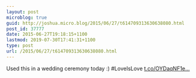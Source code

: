 ```yaml
---
layout: post
microblog: true
guid: http://joshua.micro.blog/2015/06/27/t614709313630638080.html
post_id: 37777
date: 2015-06-27T19:18:15+1100
lastmod: 2019-07-30T17:41:31+1100
type: post
url: /2015/06/27/t614709313630638080.html
---
```

Used this in a wedding ceremony today :) #LoveIsLove [t.co/OYDaqNF1e...](http://t.co/OYDaqNF1eO)
